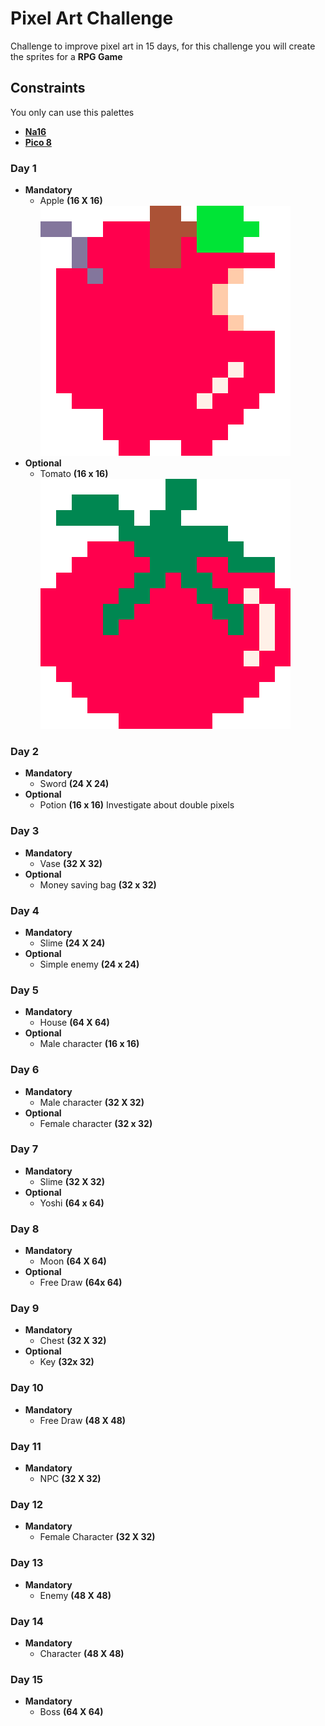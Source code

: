 # Pixel Art Challenge

Challenge to improve pixel art in 15 days, for this challenge you will create the sprites for a **RPG Game**

## Constraints

You only can use this palettes
* **[Na16](https://lospec.com/palette-list/na16)** 
* **[Pico 8](https://lospec.com/palette-list/pico-8)** 

### Day 1
* **Mandatory**
	* Apple **(16 X 16)**
    ![Alt Text](https://github.com/LatorreDev/Pixel-Art-Challenge/blob/main/Day_1/Apple_resized.png)
* **Optional**
	* Tomato **(16 x 16)**
    ![Alt Text](https://github.com/LatorreDev/Pixel-Art-Challenge/blob/main/Day_1/Tomato_resized.png)
### Day 2
* **Mandatory**
	* Sword **(24 X 24)**
* **Optional**
	* Potion **(16 x 16)**
Investigate about double pixels 
### Day 3
* **Mandatory**
	* Vase **(32 X 32)**
* **Optional**
	* Money saving bag **(32 x 32)** 
### Day 4
* **Mandatory**
	* Slime **(24 X 24)**
* **Optional**
	* Simple enemy **(24 x 24)** 
### Day 5
* **Mandatory**
	* House **(64 X 64)**
* **Optional**
	* Male character **(16 x 16)** 
### Day 6
* **Mandatory**
	* Male character **(32 X 32)**
* **Optional**
	* Female character **(32 x 32)** 
### Day 7
* **Mandatory**
	* Slime **(32 X 32)**
* **Optional**
	* Yoshi **(64 x 64)** 
### Day 8
* **Mandatory**
	* Moon **(64 X 64)**
* **Optional**
	* Free Draw **(64x 64)** 
### Day 9
* **Mandatory**
	* Chest **(32 X 32)**
* **Optional**
	* Key **(32x 32)** 
### Day 10
* **Mandatory**
	* Free Draw **(48 X 48)**
### Day 11
* **Mandatory**
	* NPC **(32 X 32)**
### Day 12
* **Mandatory**
	* Female Character **(32 X 32)**
### Day 13
* **Mandatory**
	* Enemy **(48 X 48)**
### Day 14
* **Mandatory**
	* Character **(48 X 48)**
### Day 15
* **Mandatory**
	* Boss **(64 X 64)**
